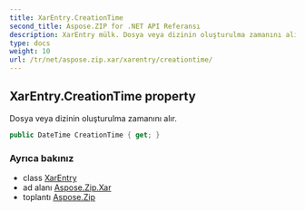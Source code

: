 ```yaml
---
title: XarEntry.CreationTime
second_title: Aspose.ZIP for .NET API Referansı
description: XarEntry mülk. Dosya veya dizinin oluşturulma zamanını alır.
type: docs
weight: 10
url: /tr/net/aspose.zip.xar/xarentry/creationtime/
---
```

## XarEntry.CreationTime property

Dosya veya dizinin oluşturulma zamanını alır.

```csharp
public DateTime CreationTime { get; }
```

### Ayrıca bakınız

* class [XarEntry](../)
* ad alanı [Aspose.Zip.Xar](../../xarentry/)
* toplantı [Aspose.Zip](../../../)


